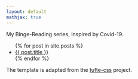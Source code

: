 ```yaml
---
layout: default
mathjax: true
---
```


My Binge-Reading series, inspired by Covid-19.

<ul>
  {% for post in site.posts %}
    <li>
      <a href="{{ post.url }}">{{ post.title }}</a>
    </li>
  {% endfor %}
</ul>

The template is adapted from the [tufte-css](https://edwardtufte.github.io/tufte-css/) project.